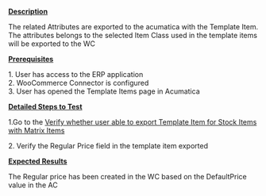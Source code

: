 
<p><strong><u>Description</u></strong></p>
<p>The related Attributes are exported to the acumatica with the Template Item. The attributes belongs to the selected Item Class used in the template items will be exported to the WC</p>
<p style="margin-left: 0.0in;"><strong><u>Prerequisites</u></strong>&nbsp;</p>
<p style="margin-left: 0.0in;">1. User has access to the ERP application<br />2. WooCommerce Connector is configured<br />3. User has opened the Template Items page in Acumatica</p>
<p style="margin-left: 0.0in;"><strong><u>Detailed Steps to Test</u></strong>&nbsp;</p>
<p style="margin-left: 0.0in;">1.Go to the&nbsp;<a href="https://wiki.acumatica.com/x/_gmXC" rel="nofollow">Verify whether user able to export Template Item for Stock Items with Matrix Items</a><a href="https://wiki.acumatica.com/x/_gmXC" rel="nofollow"></a></p>
<p style="margin-left: 0.0in;">2. Verify the Regular Price field in the template item exported</p>
<p style="margin-left: 0.0in;"><strong><u>Expected Results</u></strong>&nbsp;</p>
<p style="margin-left: 0.0in;">The Regular price has been created in the WC based on the DefaultPrice value in the AC</p>
